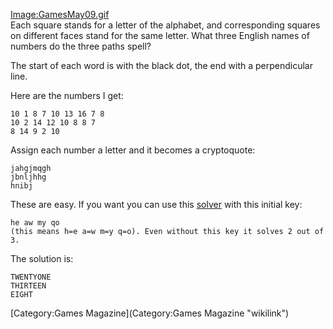 <Image:GamesMay09.gif>\
Each square stands for a letter of the alphabet, and corresponding
squares on different faces stand for the same letter. What three English
names of numbers do the three paths spell?

The start of each word is with the black dot, the end with a
perpendicular line.

Here are the numbers I get:

    10 1 8 7 10 13 16 7 8
    10 2 14 12 10 8 8 7
    8 14 9 2 10

Assign each number a letter and it becomes a cryptoquote:

    jahgjmqgh
    jbnljhhg
    hnibj

These are easy. If you want you can use this
[solver](http://home.hiwaay.net/~kdunn/problems/ciphform.shtml) with
this initial key:

    he aw my qo
    (this means h=e a=w m=y q=o). Even without this key it solves 2 out of 3.

The solution is:

    TWENTYONE
    THIRTEEN
    EIGHT

[Category:Games Magazine](Category:Games Magazine "wikilink")

